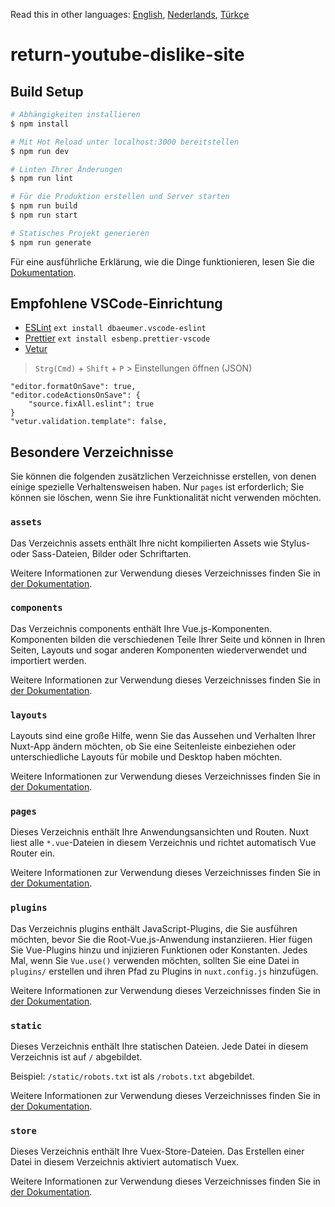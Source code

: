 Read this in other languages: [English](README.md), [Nederlands](READMEnl.md), [Türkçe](READMEtr.md)

# return-youtube-dislike-site

## Build Setup

```bash
# Abhängigkeiten installieren
$ npm install

# Mit Hot Reload unter localhost:3000 bereitstellen
$ npm run dev

# Linten Ihrer Änderungen
$ npm run lint

# Für die Produktion erstellen und Server starten
$ npm run build
$ npm run start

# Statisches Projekt generieren
$ npm run generate
```

Für eine ausführliche Erklärung, wie die Dinge funktionieren, lesen Sie die [Dokumentation](https://nuxtjs.org).

## Empfohlene VSCode-Einrichtung

- [ESLint](https://marketplace.visualstudio.com/items?itemName=dbaeumer.vscode-eslint) `ext install dbaeumer.vscode-eslint`
- [Prettier](https://marketplace.visualstudio.com/items?itemName=esbenp.prettier-vscode) `ext install esbenp.prettier-vscode`
- [Vetur](https://marketplace.visualstudio.com/items?itemName=octref.vetur)

> `Strg(Cmd)` + `Shift` + `P` > Einstellungen öffnen (JSON)

```
"editor.formatOnSave": true,
"editor.codeActionsOnSave": {
    "source.fixAll.eslint": true
}
"vetur.validation.template": false,
```

## Besondere Verzeichnisse

Sie können die folgenden zusätzlichen Verzeichnisse erstellen, von denen einige spezielle Verhaltensweisen haben. Nur `pages` ist erforderlich; Sie können sie löschen, wenn Sie ihre Funktionalität nicht verwenden möchten.

### `assets`

Das Verzeichnis assets enthält Ihre nicht kompilierten Assets wie Stylus- oder Sass-Dateien, Bilder oder Schriftarten.

Weitere Informationen zur Verwendung dieses Verzeichnisses finden Sie in [der Dokumentation](https://nuxtjs.org/docs/2.x/directory-structure/assets).

### `components`

Das Verzeichnis components enthält Ihre Vue.js-Komponenten. Komponenten bilden die verschiedenen Teile Ihrer Seite und können in Ihren Seiten, Layouts und sogar anderen Komponenten wiederverwendet und importiert werden.

Weitere Informationen zur Verwendung dieses Verzeichnisses finden Sie in [der Dokumentation](https://nuxtjs.org/docs/2.x/directory-structure/components).

### `layouts`

Layouts sind eine große Hilfe, wenn Sie das Aussehen und Verhalten Ihrer Nuxt-App ändern möchten, ob Sie eine Seitenleiste einbeziehen oder unterschiedliche Layouts für mobile und Desktop haben möchten.

Weitere Informationen zur Verwendung dieses Verzeichnisses finden Sie in [der Dokumentation](https://nuxtjs.org/docs/2.x/directory-structure/layouts).

### `pages`

Dieses Verzeichnis enthält Ihre Anwendungsansichten und Routen. Nuxt liest alle `*.vue`-Dateien in diesem Verzeichnis und richtet automatisch Vue Router ein.

Weitere Informationen zur Verwendung dieses Verzeichnisses finden Sie in [der Dokumentation](https://nuxtjs.org/docs/2.x/get-started/routing).

### `plugins`

Das Verzeichnis plugins enthält JavaScript-Plugins, die Sie ausführen möchten, bevor Sie die Root-Vue.js-Anwendung instanziieren. Hier fügen Sie Vue-Plugins hinzu und injizieren Funktionen oder Konstanten. Jedes Mal, wenn Sie `Vue.use()` verwenden möchten, sollten Sie eine Datei in `plugins/` erstellen und ihren Pfad zu Plugins in `nuxt.config.js` hinzufügen.

Weitere Informationen zur Verwendung dieses Verzeichnisses finden Sie in [der Dokumentation](https://nuxtjs.org/docs/2.x/directory-structure/plugins).

### `static`

Dieses Verzeichnis enthält Ihre statischen Dateien. Jede Datei in diesem Verzeichnis ist auf `/` abgebildet.

Beispiel: `/static/robots.txt` ist als `/robots.txt` abgebildet.

Weitere Informationen zur Verwendung dieses Verzeichnisses finden Sie in [der Dokumentation](https://nuxtjs.org/docs/2.x/directory-structure/static).

### `store`

Dieses Verzeichnis enthält Ihre Vuex-Store-Dateien. Das Erstellen einer Datei in diesem Verzeichnis aktiviert automatisch Vuex.

Weitere Informationen zur Verwendung dieses Verzeichnisses finden Sie in [der Dokumentation](https://nuxtjs.org/docs/2.x/directory-structure/store).

